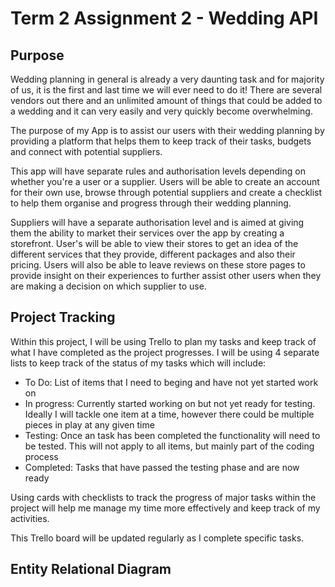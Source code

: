 # Term 2 Assignment 2 - Wedding API

## Purpose

Wedding planning in general is already a very daunting task and for majority of us, it is the first and last time we will ever need to do it! There are several vendors out there and an unlimited amount of things that could be added to a wedding and it can very easily and very quickly become overwhelming. 

The purpose of my App is to assist our users with their wedding planning by providing a platform that helps them to keep track of their tasks, budgets and connect with potential suppliers. 

This app will have separate rules and authorisation levels depending on whether you're a user or a supplier. Users will be able to create an account for their own use, browse through potential suppliers and create a checklist to help them organise and progress through their wedding planning. 

Suppliers will have a separate authorisation level and is aimed at giving them the ability to market their services over the app by creating a storefront. User's will be able to view their stores to get an idea of the different services that they provide, different packages and also their pricing. Users will also be able to leave reviews on these store pages to provide insight on their experiences to further assist other users when they are making a decision on which supplier to use. 

## Project Tracking

Within this project, I will be using Trello to plan my tasks and keep track of what I have completed as the project progresses. I will be using 4 separate lists to keep track of the status of my tasks which will include:
- To Do: List of items that I need to beging and have not yet started work on
- In progress: Currently started working on but not yet ready for testing. Ideally I will tackle one item at a time, however there could be multiple pieces in play at any given time
- Testing: Once an task has been completed the functionality will need to be tested. This will not apply to all items, but mainly part of the coding process
- Completed: Tasks that have passed the testing phase and are now ready

Using cards with checklists to track the progress of major tasks within the project will help me manage my time more effectively and keep track of my activities. 

This Trello board will be updated regularly as I complete specific tasks. 

## Entity Relational Diagram


